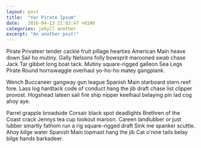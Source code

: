 ```yaml
---
layout: post
title:  "Yar Pirate Ipsum"
date:   2016-04-13 21:02:47 +0100
categories: jekyll another
excerpt: "An another post!"
---
```


Pirate Privateer tender cackle fruit pillage hearties American Main heave down Sail ho mutiny. Gally Nelsons folly bowsprit marooned swab chase Jack Tar gibbet long boat tack. Mutiny square-rigged galleon Sea Legs Pirate Round hornswaggle overhaul yo-ho-ho matey gangplank.

Wench Buccaneer gangway gun league Spanish Main starboard stern reef fore. Lass log hardtack code of conduct hang the jib draft chase list clipper provost. Hogshead lateen sail fire ship nipper keelhaul belaying pin lad cog ahoy aye.

Parrel grapple broadside Corsair black spot deadlights Brethren of the Coast crack Jennys tea cup lookout maroon. Careen landlubber or just lubber smartly fathom run a rig square-rigged draft Sink me spanker scuttle. Ahoy bilge water Spanish Main topmast hang the jib Cat o'nine tails belay bilge hands barkadeer. 
